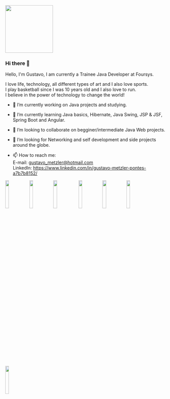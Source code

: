 <img width="150px" height="150px" src="https://avatars2.githubusercontent.com/u/46631890?s=460&u=c6f524f64140286d74cfc629297ae0168beaab4f&v=4">

### Hi there 👋
Hello, I'm Gustavo, I am currently a Trainee Java Developer at Foursys. 

I love life, technology, all different types of art and I also love sports.<br>
I play basketball since I was 10 years old and I also love to run.<br>
I believe in the power of technology to change the world!<br>


- 🔭 I’m currently working on Java projects and studying.
- 🌱 I’m currently learning Java basics, Hibernate, Java Swing, JSP & JSF, Spring Boot and Angular.
- 👯 I’m looking to collaborate on begginer/intermediate Java Web projects. 
- 🤔 I’m looking for Networking and self development and side projects around the globe.

- 📫 How to reach me: <br>
      E-mail: gustavo_metzler@hotmail.com<br>
      LinkedIn: https://www.linkedin.com/in/gustavo-metzler-pontes-a7b7b8152/




<code><img width="15%" src="https://www.vectorlogo.zone/logos/w3_html5/w3_html5-ar21.svg"></code><code><img width="15%" src="https://www.vectorlogo.zone/logos/netlifyapp_watercss/netlifyapp_watercss-ar21.svg"></code><code><img width="15%" src="https://www.vectorlogo.zone/logos/javascript/javascript-ar21.svg"></code>
<code><img width="15%" src="https://www.vectorlogo.zone/logos/reactjs/reactjs-ar21.svg"></code><code><img width="15%" src="https://www.vectorlogo.zone/logos/angular/angular-ar21.svg"></code><code><img width="15%" src="https://www.vectorlogo.zone/logos/java/java-ar21.svg"></code><code><img width="15%" src="https://www.vectorlogo.zone/logos/hibernate/hibernate-ar21.svg"></code>
